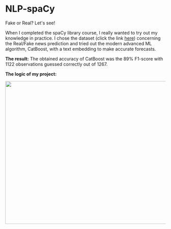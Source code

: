 # NLP-spaCy
Fake or Real? Let's see!

When I completed the spaCy library course, I really wanted to try out my knowledge in practice. I chose the dataset (click the link [here](https://www.kaggle.com/datasets/rajatkumar30/fake-news))
concerning the Real/Fake news prediction and tried out the modern advanced ML algorithm, CatBoost, with a text embedding to make accurate forecasts. 

**The result:**
The obtained accuracy of CatBoost was the 89% F1-score with 1122 observations guessed correctly out of 1267. 

**The logic of my project:**

<image src="https://github.com/AlexeiRozhenko/NLP-spaCy/assets/136263079/b0e51c2a-aa8f-47e2-9ade-90dff9277ac9" width="800" height="450">
